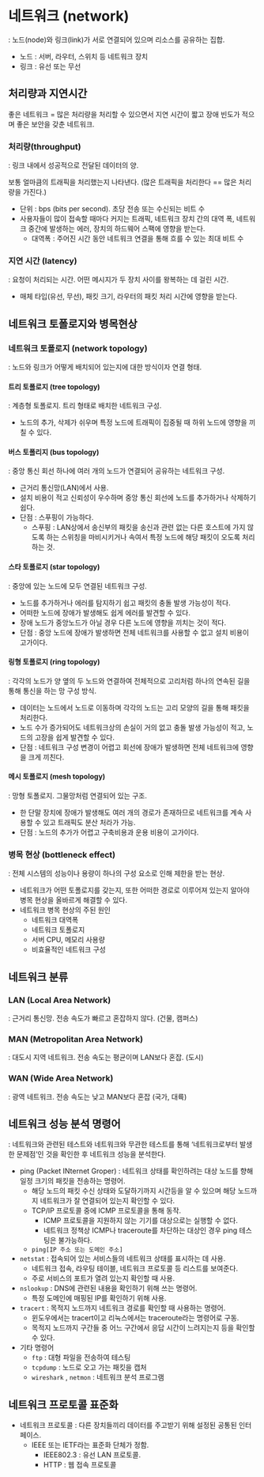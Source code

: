 # 네트워크 (network)

: 노드(node)와 링크(link)가 서로 연결되어 있으며 리소스를 공유하는 집합.

- 노드 : 서버, 라우터, 스위치 등 네트워크 장치
- 링크 : 유선 또는 무선

## 처리량과 지연시간

좋은 네트워크 = 많은 처리량을 처리할 수 있으면서 지연 시간이 짧고 장애 빈도가 적으며 좋은 보안을 갖춘 네트워크.

### 처리량(throughput)

: 링크 내에서 성공적으로 전달된 데이터의 양.

보통 얼마큼의 트래픽을 처리했는지 나타낸다. (많은 트래픽을 처리한다 == 많은 처리량을 가진다.)

- 단위 : bps (bits per second). 초당 전송 또는 수신되는 비트 수
- 사용자들이 많이 접속할 때마다 커지는 트래픽, 네트워크 장치 간의 대역 폭, 네트워크 중간에 발생하는 에러, 장치의 하드웨어 스팩에 영향을 받는다.
  - 대역폭 : 주어진 시간 동안 네트워크 연결을 통해 흐를 수 있는 최대 비트 수

### 지연 시간 (latency)

: 요청이 처리되는 시간. 어떤 메시지가 두 장치 사이를 왕복하는 데 걸린 시간.

- 매체 타입(유선, 무선), 패킷 크기, 라우터의 패킷 처리 시간에 영향을 받는다.

## 네트워크 토폴로지와 병목현상

### 네트워크 토폴로지 (network topology)

: 노드와 링크가 어떻게 배치되어 있는지에 대한 방식이자 연결 형태.

#### 트리 토폴로지 (tree topology)

: 계층형 토폴로지. 트리 형태로 배치한 네트워크 구성.

- 노드의 추가, 삭제가 쉬우며 특정 노드에 트래픽이 집중될 때 하위 노드에 영향을 끼칠 수 있다.

#### 버스 토폴리지 (bus topology)

: 중앙 통신 회선 하나에 여러 개의 노드가 연결되어 공유하는 네트워크 구성.

- 근거리 통신망(LAN)에서 사용.
- 설치 비용이 적고 신뢰성이 우수하며 중앙 통신 회선에 노드를 추가하거나 삭제하기 쉽다.
- 단점 : 스푸핑이 가능하다.
  - 스푸핑
    : LAN상에서 송신부의 패킷을 송신과 관련 없는 다른 호스트에 가지 않도록 하는 스위칭을 마비시키거나 속여서 특정 노드에 해당 패킷이 오도록 처리하는 것.

#### 스타 토폴로지 (star topology)

: 중앙에 있는 노드에 모두 연결된 네트워크 구성.

- 노드를 추가하거나 에러를 탐지하기 쉽고 패킷의 충돌 발생 가능성이 적다.
- 어떠한 노드에 장애가 발생해도 쉽게 에러를 발견할 수 있다.
- 장애 노드가 중앙노드가 아닐 경우 다른 노드에 영향을 끼치는 것이 적다.
- 단점 : 중앙 노드에 장애가 발생하면 전체 네트워크를 사용할 수 없고 설치 비용이 고가이다.

#### 링형 토폴로지 (ring topology)

: 각각의 노드가 양 옆의 두 노드와 연결하여 전체적으로 고리처럼 하나의 연속된 길을 통해 통신을 하는 망 구성 방식.

- 데이터는 노드에서 노드로 이동하며 각각의 노드는 고리 모양의 길을 통해 패킷을 처리한다.
- 노드 수가 증가되어도 네트워크상의 손실이 거의 없고 충돌 발생 가능성이 적고, 노드의 고장을 쉽게 발견할 수 있다.
- 단점 : 네트워크 구성 변경이 어렵고 회선에 장애가 발생하면 전체 네트워크에 영향을 크게 끼친다.

#### 메시 토폴로지 (mesh topology)

: 망형 토폴로지. 그물망처럼 연결되어 있는 구조.

- 한 단말 장치에 장애가 발생해도 여러 개의 경로가 존재하므로 네트워크를 계속 사용할 수 있고 트래픽도 분산 처라가 가능.
- 단점 : 노드의 추가가 어렵고 구축비용과 운용 비용이 고가이다.

### 병목 현상 (bottleneck effect)

: 전체 시스템의 성능이나 용량이 하나의 구성 요소로 인해 제한을 받는 현상.

- 네트워크가 어떤 토폴로지를 갖는지, 또한 어떠한 경로로 이루어져 있는지 알아야 병목 현상을 올바르게 해결할 수 있다.
- 네트워크 병목 현상의 주된 원인
  - 네트워크 대역폭
  - 네트워크 토폴로지
  - 서버 CPU, 메모리 사용량
  - 비효율적인 네트워크 구성

## 네트워크 분류

### LAN (Local Area Network)

: 근거리 통신망. 전송 속도가 빠르고 혼잡하지 않다. (건물, 캠퍼스)

### MAN (Metropolitan Area Network)

: 대도시 지역 네트워크. 전송 속도는 평균이며 LAN보다 혼잡. (도시)

### WAN (Wide Area Network)

: 광역 네트워크. 전송 속도는 낮고 MAN보다 혼잡 (국가, 대륙)

## 네트워크 성능 분석 명령어

: 네트워크와 관련된 테스트와 네트워크와 무관한 테스트를 통해 ‘네트워크로부터 발생한 문제점’인 것을 확인한 후 네트워크 성능을 분석한다.

- ping (Packet INternet Groper)
  : 네트워크 상태를 확인하려는 대상 노드를 향해 일정 크기의 패킷을 전송하는 명령어.
  - 해당 노드의 패킷 수신 상태와 도달하기까지 시간등을 알 수 있으며 해당 노드까지 네트워크가 잘 연결되어 있는지 확인할 수 있다.
  - TCP/IP 프로토콜 중에 ICMP 프로토콜을 통해 동작.
    - ICMP 프로토콜을 지원하지 않는 기기를 대상으로는 실행할 수 없다.
    - 네트워크 정책상 ICMP나 traceroute를 차단하는 대상인 경우 ping 테스팅은 불가능하다.
  - `ping[IP 주소 또는 도메인 주소]`
- `netstat`
  : 접속되어 있는 서비스들의 네트워크 상태를 표시하는 데 사용.
  - 네트워크 접속, 라우팅 테이블, 네트워크 프로토콜 등 리스트를 보여준다.
  - 주로 서비스의 포트가 열려 있는지 확인할 때 사용.
- `nslookup`
  : DNS에 관련된 내용을 확인하기 위해 쓰는 명령어.
  - 특정 도메인에 매핑된 IP를 확인하기 위해 사용.
- `tracert`
  : 목적지 노드까지 네트워크 경로를 확인할 때 사용하는 명령어.
  - 윈도우에서는 tracert이고 리눅스에서는 traceroute라는 명령어로 구동.
  - 목적지 노드까지 구간들 중 어느 구간에서 응답 시간이 느려지는지 등을 확인할 수 있다.
- 기타 명령어
  - `ftp`
    : 대형 파일을 전송하여 테스팅
  - `tcpdump`
    : 노드로 오고 가는 패킷을 캡처
  - `wireshark` , `netmon` : 네트워크 분석 프로그램

## 네트워크 프로토콜 표준화

- 네트워크 프로토콜 : 다른 장치들끼리 데이터를 주고받기 위해 설정된 공통된 인터페이스.
  - IEEE 또는 IETF라는 표준화 단체가 정함.
    - IEEE802.3 : 유선 LAN 프로토콜.
    - HTTP : 웹 접속 프로토콜
